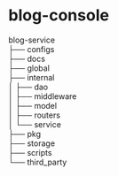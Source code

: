 # blog-console
blog-service  
├── configs  
├── docs  
├── global  
├── internal  
│   ├── dao  
│   ├── middleware  
│   ├── model  
│   ├── routers  
│   └── service  
├── pkg  
├── storage  
├── scripts  
└── third_party  